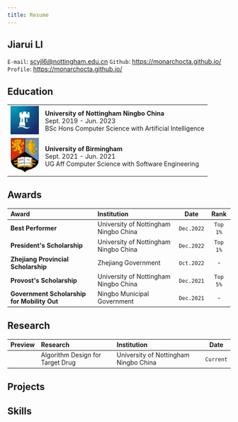 ```yaml
---
title: Resume
---
```


## Jiarui LI
`E-mail`: scyjl6@nottingham.edu.cn
`Github`: https://monarchocta.github.io/
`Profile`: https://monarchocta.github.io/


## Education

<table style='border:0;'>
    <tr>
        <td>
            <img width='64px' src='/image/icon/institution/unnc.png'></img>
        </td>
        <td>
            <b>University of Nottingham Ningbo China</b><br>
            Sept. 2019 - Jun. 2023<br>
            BSc Hons Computer Science with Artificial Intelligence
        </td>
    </tr>
    <tr>
        <td>
            <img width='64px' src='/image/icon/institution/UoB.png'></img>
        </td>
        <td>
            <b>University of Birmingham</b><br>
            Sept. 2021 - Jun. 2021<br>
            UG Aff Computer Science with Software Engineering
        </td>
    </tr>
</table>

## Awards
|Award|Institution|Date|Rank|
|:----|:----------|:--:|:--:|
|**Best Performer**|University of Nottingham Ningbo China|`Dec.2022`|`Top 1%`|
|**President's Scholarship**|University of Nottingham Ningbo China|`Dec.2022`|`Top 1%`|
|**Zhejiang Provincial Scholarship**|Zhejiang Government|`Oct.2022`|-|
|**Provost's Scholarship**|University of Nottingham Ningbo China|`Dec.2021`|`Top 5%`|
|**Government Scholarship for Mobility Out**|Ningbo Municipal Government|`Dec.2021`|-|

## Research
|Preview|Research|Institution|Date|
|:-----:|:-------|:----------|:--:|
|       |Algorithm Design for Target Drug|University of Nottingham Ningbo China|`Current`|


## Projects

## Skills

